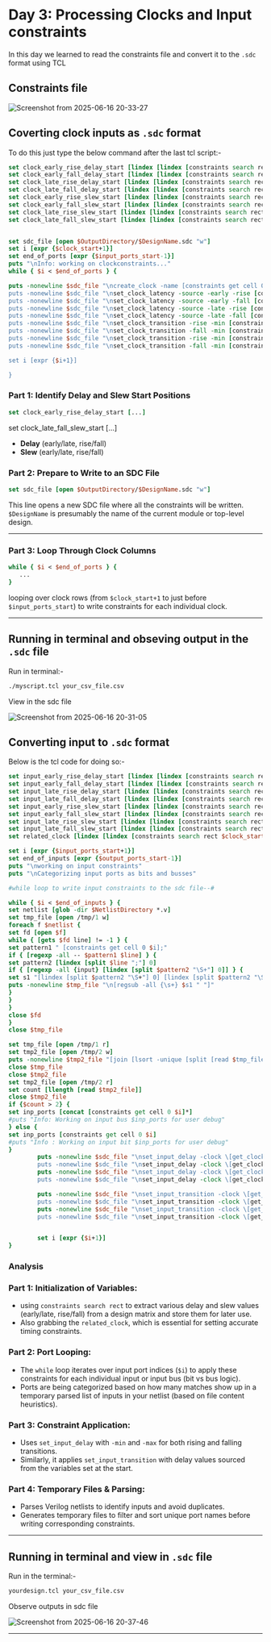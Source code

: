 # Day 3: Processing Clocks and Input constraints
In this day we learned to read the constraints file and convert it to the `.sdc` format using TCL

## Constraints file
![Screenshot from 2025-06-16 20-33-27](https://github.com/user-attachments/assets/b40adb40-367f-4736-99a5-55ef05d3d90d)


## Coverting clock inputs as `.sdc` format
To do this just type the below command after the last tcl script:-

```tcl
set clock_early_rise_delay_start [lindex [lindex [constraints search rect $clock_start_columns $clock_start [expr {$number_of_columns-1}] [expr {$input_ports_start-1}] early_rise_delay] 0 ] 0]
set clock_early_fall_delay_start [lindex [lindex [constraints search rect $clock_start_columns $clock_start [expr {$number_of_columns-1}] [expr {$input_ports_start-1}] early_fall_delay] 0 ] 0]
set clock_late_rise_delay_start [lindex [lindex [constraints search rect $clock_start_columns $clock_start [expr {$number_of_columns-1}] [expr {$input_ports_start-1}] late_rise_delay] 0 ] 0]
set clock_late_fall_delay_start [lindex [lindex [constraints search rect $clock_start_columns $clock_start [expr {$number_of_columns-1}] [expr {$input_ports_start-1}] late_fall_delay] 0 ] 0]
set clock_early_rise_slew_start [lindex [lindex [constraints search rect $clock_start_columns $clock_start [expr {$number_of_columns-1}] [expr {$input_ports_start-1}] early_rise_slew] 0 ] 0]
set clock_early_fall_slew_start [lindex [lindex [constraints search rect $clock_start_columns $clock_start [expr {$number_of_columns-1}] [expr {$input_ports_start-1}] early_fall_slew] 0 ] 0]
set clock_late_rise_slew_start [lindex [lindex [constraints search rect $clock_start_columns $clock_start [expr {$number_of_columns-1}] [expr {$input_ports_start-1}] late_rise_slew] 0 ] 0]
set clock_late_fall_slew_start [lindex [lindex [constraints search rect $clock_start_columns $clock_start [expr {$number_of_columns-1}] [expr {$input_ports_start-1}] late_fall_slew] 0 ] 0]


set sdc_file [open $OutputDirectory/$DesignName.sdc "w"]
set i [expr {$clock_start+1}]
set end_of_ports [expr {$input_ports_start-1}]
puts "\nInfo: working on clockconstraints..."
while { $i < $end_of_ports } {

puts -nonewline $sdc_file "\ncreate_clock -name [constraints get cell 0 $i] \-period [constraints get cell 1 $i] -waveform {0 [expr {[constraints get cell 1 $i]*[constraints get cell 2 $i]/100}]} \\\[get$
puts -nonewline $sdc_file "\nset_clock_latency -source -early -rise [constraints get cell $clock_early_rise_delay_start $i] \[get_clocks [constraints get cell 0 $i]\]"
puts -nonewline $sdc_file "\nset_clock_latency -source -early -fall [constraints get cell $clock_early_fall_delay_start $i] \[get_clocks [constraints get cell 0 $i]\]"
puts -nonewline $sdc_file "\nset_clock_latency -source -late -rise [constraints get cell $clock_late_rise_delay_start $i] \[get_clocks [constraints get cell 0 $i]\]"
puts -nonewline $sdc_file "\nset_clock_latency -source -late -fall [constraints get cell $clock_late_fall_delay_start $i] \[get_clocks [constraints get cell 0 $i]\]"
puts -nonewline $sdc_file "\nset_clock_transition -rise -min [constraints get cell $clock_early_rise_slew_start $i] \[get_clocks [constraints get cell 0 $i]\]"
puts -nonewline $sdc_file "\nset_clock_transition -fall -min [constraints get cell $clock_early_fall_slew_start $i] \[get_clocks [constraints get cell 0 $i]\]"
puts -nonewline $sdc_file "\nset_clock_transition -rise -min [constraints get cell $clock_late_rise_slew_start $i] \[get_clocks [constraints get cell 0 $i]\]"
puts -nonewline $sdc_file "\nset_clock_transition -fall -min [constraints get cell $clock_late_fall_slew_start $i] \[get_clocks [constraints get cell 0 $i]\]"

set i [expr {$i+1}]

}
```


### Part 1: Identify Delay and Slew Start Positions

```tcl
set clock_early_rise_delay_start [...]
```
set clock_late_fall_slew_start [...]

- **Delay** (early/late, rise/fall)
- **Slew** (early/late, rise/fall)



###  **Part 2: Prepare to Write to an SDC File**
```tcl
set sdc_file [open $OutputDirectory/$DesignName.sdc "w"]
```
This line opens a new SDC file where all the constraints will be written. `$DesignName` is presumably the name of the current module or top-level design.

---

### **Part 3: Loop Through Clock Columns**
```tcl
while { $i < $end_of_ports } {
   ...
}
```
looping over clock rows (from `$clock_start+1` to just before `$input_ports_start`) to write constraints for each individual clock.

---

## Running in terminal and obseving output in the `.sdc` file
Run in terminal:-
```bash
./myscript.tcl your_csv_file.csv
```
View in the sdc file

![Screenshot from 2025-06-16 20-31-05](https://github.com/user-attachments/assets/74e0fb89-14fa-4698-8669-8921c303b7fa)


## Converting input to `.sdc` format
Below is the tcl code for doing so:-

```tcl
set input_early_rise_delay_start [lindex [lindex [constraints search rect $clock_start_columns $input_ports_start [expr {$number_of_columns-1}] [expr {$output_ports_start-1}] early_rise_delay] 0 ] 0]
set input_early_fall_delay_start [lindex [lindex [constraints search rect $clock_start_columns $input_ports_start [expr {$number_of_columns-1}] [expr {$output_ports_start-1}] early_fall_delay] 0 ] 0]
set input_late_rise_delay_start [lindex [lindex [constraints search rect $clock_start_columns $input_ports_start [expr {$number_of_columns-1}] [expr {$output_ports_start-1}] late_rise_delay] 0 ] 0]
set input_late_fall_delay_start [lindex [lindex [constraints search rect $clock_start_columns $input_ports_start [expr {$number_of_columns-1}] [expr {$output_ports_start-1}] late_fall_delay] 0 ] 0]
set input_early_rise_slew_start [lindex [lindex [constraints search rect $clock_start_columns $input_ports_start [expr {$number_of_columns-1}] [expr {$output_ports_start-1}] early_rise_slew] 0 ] 0]
set input_early_fall_slew_start [lindex [lindex [constraints search rect $clock_start_columns $input_ports_start [expr {$number_of_columns-1}] [expr {$output_ports_start-1}] early_fall_slew] 0 ] 0]
set input_late_rise_slew_start [lindex [lindex [constraints search rect $clock_start_columns $input_ports_start [expr {$number_of_columns-1}] [expr {$output_ports_start-1}] late_rise_slew] 0 ] 0]
set input_late_fall_slew_start [lindex [lindex [constraints search rect $clock_start_columns $input_ports_start [expr {$number_of_columns-1}] [expr {$output_ports_start-1}] late_fall_slew] 0 ] 0]
set related_clock [lindex [lindex [constraints search rect $clock_start_columns $input_ports_start [expr {$number_of_columns-1}] [expr {$output_ports_start-1}] clocks] 0 ] 0]

set i [expr {$input_ports_start+1}]
set end_of_inputs [expr {$output_ports_start-1}]
puts "\nworking on input constraints"
puts "\nCategorizing input ports as bits and busses"

#while loop to write input constraints to the sdc file--#

while { $i < $end_of_inputs } {
set netlist [glob -dir $NetlistDirectory *.v]
set tmp_file [open /tmp/1 w]
foreach f $netlist {
set fd [open $f]
while { [gets $fd line] != -1 } {
set pattern1 " [constraints get cell 0 $i];"
if { [regexp -all -- $pattern1 $line] } {
set pattern2 [lindex [split $line ";"] 0]
if { [regexp -all {input} [lindex [split $pattern2 "\S+"] 0]] } {
set s1 "[lindex [split $pattern2 "\S+"] 0] [lindex [split $pattern2 "\S+"] 1] [lindex [split $pattern2 "\S+"] 2]"
puts -nonewline $tmp_file "\n[regsub -all {\s+} $s1 " "]"
}
}
}
close $fd
}
close $tmp_file

set tmp_file [open /tmp/1 r]
set tmp2_file [open /tmp/2 w]
puts -nonewline $tmp2_file "[join [lsort -unique [split [read $tmp_file] \n]] \n]"
close $tmp_file
close $tmp2_file
set tmp2_file [open /tmp/2 r]
set count [llength [read $tmp2_file]]
close $tmp2_file
if {$count > 2} {
set inp_ports [concat [constraints get cell 0 $i]*]
#puts "Info: Working on input bus $inp_ports for user debug"
} else {
set inp_ports [constraints get cell 0 $i]
#puts "Info : Working on input bit $inp_ports for user debug"
}
        puts -nonewline $sdc_file "\nset_input_delay -clock \[get_clocks [constraints get cell $related_clock $i]\] -min -rise -source_latency_included [constraints get cell $input_early_rise_delay_start$
        puts -nonewline $sdc_file "\nset_input_delay -clock \[get_clocks [constraints get cell $related_clock $i]\] -min -fall -source_latency_included [constraints get cell $input_early_fall_delay_start$
        puts -nonewline $sdc_file "\nset_input_delay -clock \[get_clocks [constraints get cell $related_clock $i]\] -max -rise -source_latency_included [constraints get cell $input_late_rise_delay_start $
        puts -nonewline $sdc_file "\nset_input_delay -clock \[get_clocks [constraints get cell $related_clock $i]\] -max -fall -source_latency_included [constraints get cell $input_late_fall_delay_start $

        puts -nonewline $sdc_file "\nset_input_transition -clock \[get_clocks [constraints get cell $related_clock $i]\] -min -rise -source_latency_included [constraints get cell $input_early_rise_slew_s$
        puts -nonewline $sdc_file "\nset_input_transition -clock \[get_clocks [constraints get cell $related_clock $i]\] -min -fall -source_latency_included [constraints get cell $input_early_fall_slew_s$
        puts -nonewline $sdc_file "\nset_input_transition -clock \[get_clocks [constraints get cell $related_clock $i]\] -max -rise -source_latency_included [constraints get cell $input_late_rise_slew_st$
        puts -nonewline $sdc_file "\nset_input_transition -clock \[get_clocks [constraints get cell $related_clock $i]\] -max -fall -source_latency_included [constraints get cell $input_late_fall_slew_st$


        set i [expr {$i+1}]
}
```

### Analysis

### Part 1: **Initialization of Variables:**
   - using `constraints search rect` to extract various delay and slew values (early/late, rise/fall) from a design matrix and store them for later use.
   - Also grabbing the `related_clock`, which is essential for setting accurate timing constraints.

### Part 2: **Port Looping:**
   - The `while` loop iterates over input port indices (`$i`) to apply these constraints for each individual input or input bus (bit vs bus logic).
   - Ports are being categorized based on how many matches show up in a temporary parsed list of inputs in your netlist (based on file content heuristics).

### Part 3: **Constraint Application:**
   - Uses `set_input_delay` with `-min` and `-max` for both rising and falling transitions.
   - Similarly, it applies `set_input_transition` with delay values sourced from the variables set at the start.

### Part 4: **Temporary Files & Parsing:**
   - Parses Verilog netlists to identify inputs and avoid duplicates.
   - Generates temporary files to filter and sort unique port names before writing corresponding constraints.

---

## Running in terminal and view in `.sdc` file

Run in the terminal:-
```bash
yourdesign.tcl your_csv_file.csv
```
Observe outputs in sdc file

![Screenshot from 2025-06-16 20-37-46](https://github.com/user-attachments/assets/1be6f326-65cd-4417-8c2d-0799e144e342)

---



































